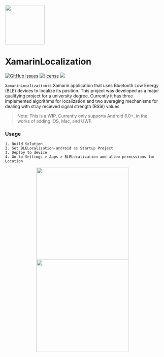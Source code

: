 <img src="https://i.imgur.com/m2Q84Mc.png" width="128" height="128" />

# XamarinLocalization   
  
[![GitHub issues](https://img.shields.io/github/issues/badges/shields.svg)]()
[![license](https://img.shields.io/github/license/mashape/apistatus.svg)](https://tldrlegal.com/license/mit-license)
<img src="https://img.shields.io/circleci/project/github/RedSparr0w/node-csgo-parser.svg"/>

`XamarinLocalization` is Xamarin application that uses Bluetooth Low Energy (BLE) devices to localize its position. This project was developed as a major qualifying project for a university degree. Currently it has three implemented algorithms for localization and two averaging mechanisms for dealing with stray recieved signal strength (RSSI) values. 

> Note: This is a WIP. Currently only supports Android 6.0+, in the works of adding iOS, Mac, and UWP.

### Usage

	1. Build Solution
	2. Set BLELocalization-android as Startup Project
	3. Deploy to device
	4. Go to Settings > Apps > BLELocalization and allow permissions for Location

<p align="center">
<img src="https://i.imgur.com/jDaZuXj.png" height="300" />
<img src="https://i.imgur.com/fDzg38x.png" height="300" />
	
</p>

